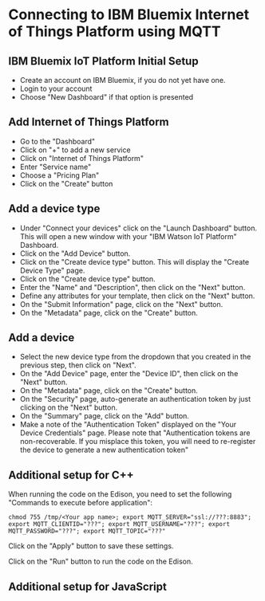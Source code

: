 # Connecting to IBM Bluemix Internet of Things Platform using MQTT

## IBM Bluemix IoT Platform Initial Setup

- Create an account on IBM Bluemix, if you do not yet have one.
- Login to your account
- Choose "New Dashboard" if that option is presented

## Add Internet of Things Platform

- Go to the "Dashboard"
- Click on "+" to add a new service
- Click on "Internet of Things Platform"
- Enter "Service name"
- Choose a "Pricing Plan"
- Click on the "Create" button

## Add a device type

- Under "Connect your devices" click on the "Launch Dashboard" button. This will open a new window with your "IBM Watson IoT Platform" Dashboard.
- Click on the "Add Device" button.
- Click on the "Create device type" button. This will display the "Create Device Type" page.
- Click on the "Create device type" button.
- Enter the "Name" and "Description", then click on the "Next" button.
- Define any attributes for your template, then click on the "Next" button.
- On the "Submit Information" page, click on the "Next" button.
- On the "Metadata" page, click on the "Create" button.

## Add a device

- Select the new device type from the dropdown that you created in the previous step, then click on "Next".
- On the "Add Device" page, enter the "Device ID", then click on the "Next" button.
- On the "Metadata" page, click on the "Create" button.
- On the "Security" page, auto-generate an authentication token by just clicking on the "Next" button.
- On the "Summary" page, click on the "Add" button.
- Make a note of the "Authentication Token" displayed on the "Your Device Credentials" page. Please note that "Authentication tokens are non-recoverable. If you misplace this token, you will need to re-register the device to generate a new authentication token"

## Additional setup for C++

When running the code on the Edison, you need to set the following "Commands to execute before application":

```
chmod 755 /tmp/<Your app name>; export MQTT_SERVER="ssl://???:8883"; export MQTT_CLIENTID="???"; export MQTT_USERNAME="???"; export MQTT_PASSWORD="???"; export MQTT_TOPIC="???"
```

Click on the "Apply" button to save these settings.

Click on the "Run" button to run the code on the Edison.

## Additional setup for JavaScript

